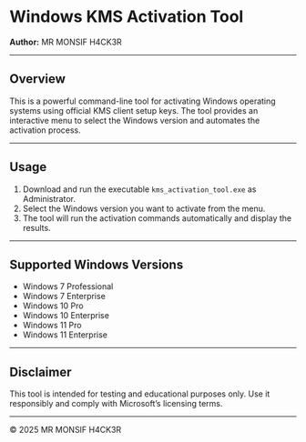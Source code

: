 # Windows KMS Activation Tool

**Author:** MR MONSIF H4CK3R

---

## Overview

This is a powerful command-line tool for activating Windows operating systems using official KMS client setup keys. The tool provides an interactive menu to select the Windows version and automates the activation process.

---

## Usage

1. Download and run the executable `kms_activation_tool.exe` as Administrator.  
2. Select the Windows version you want to activate from the menu.  
3. The tool will run the activation commands automatically and display the results.

---

## Supported Windows Versions

- Windows 7 Professional  
- Windows 7 Enterprise  
- Windows 10 Pro  
- Windows 10 Enterprise  
- Windows 11 Pro  
- Windows 11 Enterprise  

---

## Disclaimer

This tool is intended for testing and educational purposes only. Use it responsibly and comply with Microsoft’s licensing terms.

---

© 2025 MR MONSIF H4CK3R
